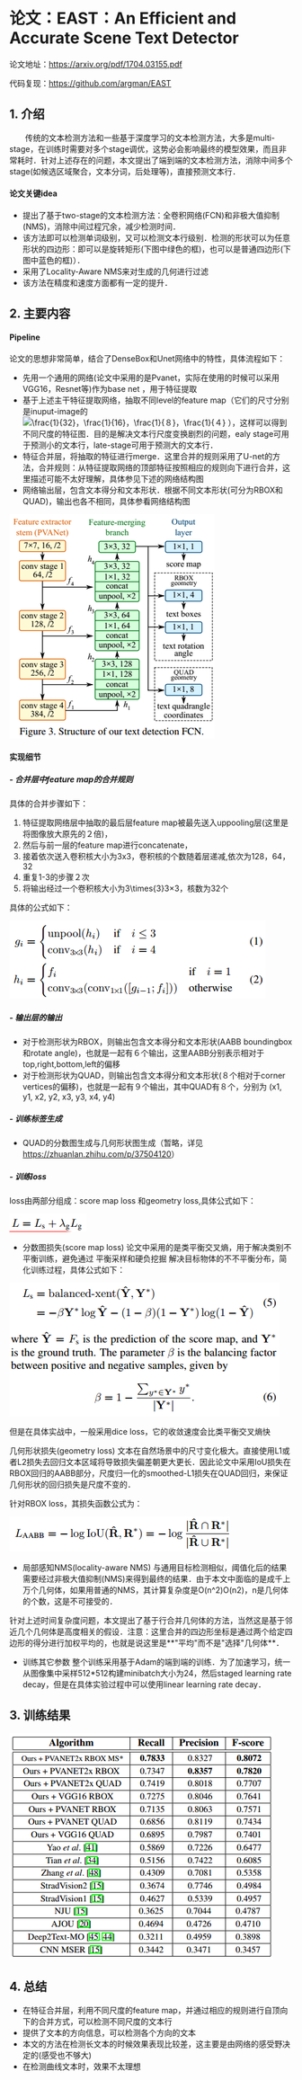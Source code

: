 论文：EAST：An Efficient and Accurate Scene Text Detector
============

论文地址：https://arxiv.org/pdf/1704.03155.pdf

代码复现：https://github.com/argman/EAST



## 1. 介绍

&emsp;&emsp;传统的文本检测方法和一些基于深度学习的文本检测方法，大多是multi-stage，在训练时需要对多个stage调优，这势必会影响最终的模型效果，而且非常耗时．针对上述存在的问题，本文提出了端到端的文本检测方法，消除中间多个stage(如候选区域聚合，文本分词，后处理等)，直接预测文本行．



#### 论文关键idea

- 提出了基于two-stage的文本检测方法：全卷积网络(FCN)和非极大值抑制(NMS)，消除中间过程冗余，减少检测时间．
- 该方法即可以检测单词级别，又可以检测文本行级别．检测的形状可以为任意形状的四边形：即可以是旋转矩形(下图中绿色的框)，也可以是普通四边形(下图中蓝色的框)）．
- 采用了Locality-Aware NMS来对生成的几何进行过滤
- 该方法在精度和速度方面都有一定的提升．



## 2. 主要内容

#### Pipeline

论文的思想非常简单，结合了DenseBox和Unet网络中的特性，具体流程如下：

- 先用一个通用的网络(论文中采用的是Pvanet，实际在使用的时候可以采用VGG16，Resnet等)作为base net ，用于特征提取
- 基于上述主干特征提取网络，抽取不同level的feature map（它们的尺寸分别是inuput-image的 ![\frac{1}{32}，\frac{1}{16}，\frac{1}{８}，\frac{1}{４}](https://www.zhihu.com/equation?tex=%5Cfrac%7B1%7D%7B32%7D%EF%BC%8C%5Cfrac%7B1%7D%7B16%7D%EF%BC%8C%5Cfrac%7B1%7D%7B%EF%BC%98%7D%EF%BC%8C%5Cfrac%7B1%7D%7B%EF%BC%94%7D) ），这样可以得到不同尺度的特征图．目的是解决文本行尺度变换剧烈的问题，ealy stage可用于预测小的文本行，late-stage可用于预测大的文本行．
- 特征合并层，将抽取的特征进行merge．这里合并的规则采用了U-net的方法，合并规则：从特征提取网络的顶部特征按照相应的规则向下进行合并，这里描述可能不太好理解，具体参见下述的网络结构图
- 网络输出层，包含文本得分和文本形状．根据不同文本形状(可分为RBOX和QUAD)，输出也各不相同，具体参看网络结构图

![这里随便写文字](https://github.com/clw5180/CV_Paper/blob/master/res/EAST/1.png)

####  实现细节
#####  - 合并层中feature map的合并规则

具体的合并步骤如下：

1. 特征提取网络层中抽取的最后层feature map被最先送入uppooling层(这里是将图像放大原先的２倍)，
2. 然后与前一层的feature map进行concatenate，
3. 接着依次送入卷积核大小为3x3，卷积核的个数随着层递减,依次为128，64，32
4. 重复1-3的步骤２次
5. 将输出经过一个卷积核大小为3\times{3}3×3，核数为32个

具体的公式如下：

![这里随便写文字](https://github.com/clw5180/CV_Paper/blob/master/res/EAST/2.png)

##### - 输出层的输出

- 对于检测形状为RBOX，则输出包含文本得分和文本形状(AABB boundingbox 和rotate angle)，也就是一起有６个输出，这里AABB分别表示相对于top,right,bottom,left的偏移
- 对于检测形状为QUAD，则输出包含文本得分和文本形状(８个相对于corner vertices的偏移)，也就是一起有９个输出，其中QUAD有８个，分别为 (x1, y1, x2, y2, x3, y3, x4, y4)

##### -  训练标签生成
- QUAD的分数图生成与几何形状图生成（暂略，详见<https://zhuanlan.zhihu.com/p/37504120>）

##### - 训练loss
loss由两部分组成：score map loss 和geometry loss,具体公式如下：

![这里随便写文字](https://github.com/clw5180/CV_Paper/blob/master/res/EAST/3.png)

- 分数图损失(score map loss)
论文中采用的是类平衡交叉熵，用于解决类别不平衡训练，避免通过 平衡采样和硬负挖掘 解决目标物体的不不平衡分布，简化训练过程，具体公式如下：

![这里随便写文字](https://github.com/clw5180/CV_Paper/blob/master/res/EAST/4.png)

但是在具体实战中，一般采用dice loss，它的收敛速度会比类平衡交叉熵快

几何形状损失(geometry loss)
文本在自然场景中的尺寸变化极大。直接使用L1或者L2损失去回归文本区域将导致损失偏差朝更大更长．因此论文中采用IoU损失在RBOX回归的AABB部分，尺度归一化的smoothed-L1损失在QUAD回归，来保证几何形状的回归损失是尺度不变的．

针对RBOX loss，其损失函数公式为：

![这里随便写文字](https://github.com/clw5180/CV_Paper/blob/master/res/EAST/5.png)

- 局部感知NMS(locality-aware NMS)
与通用目标检测相似，阈值化后的结果需要经过非极大值抑制(NMS)来得到最终的结果．由于本文中面临的是成千上万个几何体，如果用普通的NMS，其计算复杂度是O(n^2)O(n2)，n是几何体的个数，这是不可接受的．

针对上述时间复杂度问题，本文提出了基于行合并几何体的方法，当然这是基于邻近几个几何体是高度相关的假设．注意：这里合并的四边形坐标是通过两个给定四边形的得分进行加权平均的，也就是说这里是**"平均"而不是"选择"几何体**．

- 训练其它参数
  整个训练采用基于Adam的端到端的训练．为了加速学习，统一从图像集中采样512*512构建minibatch大小为24，然后staged learning rate decay，但是在具体实验过程中可以使用linear learning rate decay．



## 3. 训练结果

![这里随便写文字](https://github.com/clw5180/CV_Paper/blob/master/res/EAST/6.png)



## 4. 总结

- 在特征合并层，利用不同尺度的feature map，并通过相应的规则进行自顶向下的合并方式，可以检测不同尺度的文本行
- 提供了文本的方向信息，可以检测各个方向的文本
- 本文的方法在检测长文本的时候效果表现比较差，这主要是由网络的感受野决定的(感受也不够大)
- 在检测曲线文本时，效果不太理想
